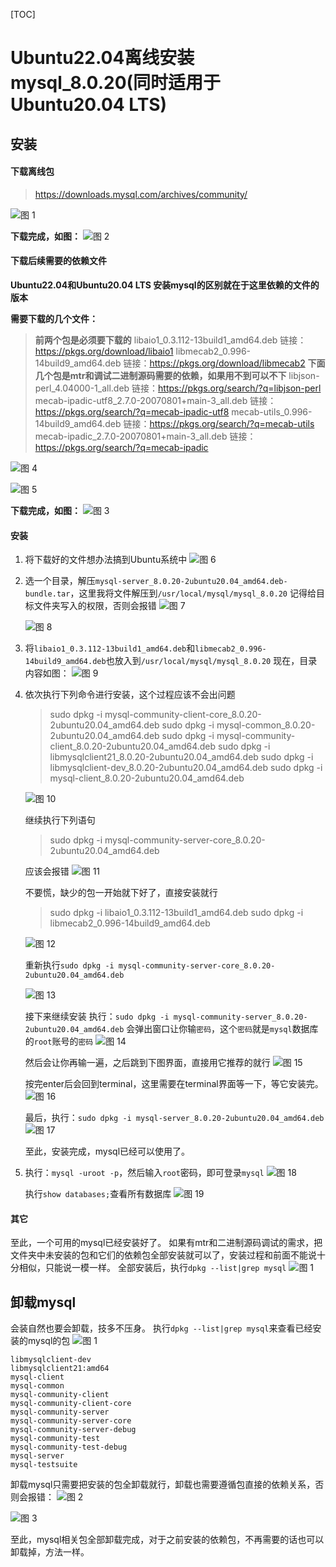 [TOC]

# Ubuntu22.04离线安装mysql_8.0.20(同时适用于Ubuntu20.04 LTS)
## 安装
#### 下载离线包
>https://downloads.mysql.com/archives/community/

![图 1](https://cdn.jsdelivr.net/gh/PIAOIII/notes_static/imgs/ubuntu22.04%E7%A6%BB%E7%BA%BF%E5%AE%89%E8%A3%85mysql8.0.20(%E5%90%8C%E6%97%B6%E9%80%82%E7%94%A8%E4%BA%8EUbuntu20.04%20LTS)-%E4%B8%8B%E8%BD%BDmysql%E5%AE%89%E8%A3%85%E5%8C%85.png)  

**下载完成，如图：**
![图 2](https://cdn.jsdelivr.net/gh/PIAOIII/notes_static/imgs/ubuntu22.04%E7%A6%BB%E7%BA%BF%E5%AE%89%E8%A3%85mysql8.0.20(%E5%90%8C%E6%97%B6%E9%80%82%E7%94%A8%E4%BA%8EUbuntu20.04%20LTS)-%E4%B8%8B%E8%BD%BD%E7%9A%84mysql%E5%AE%89%E8%A3%85%E5%8C%85.png)  


#### 下载后续需要的依赖文件

**Ubuntu22.04和Ubuntu20.04 LTS 安装mysql的区别就在于这里依赖的文件的版本**

**需要下载的几个文件：**
>**前两个包是必须要下载的**
>libaio1_0.3.112-13build1_amd64.deb
>链接：https://pkgs.org/download/libaio1
>libmecab2_0.996-14build9_amd64.deb
>链接：https://pkgs.org/download/libmecab2
>**下面几个包是mtr和调试二进制源码需要的依赖，如果用不到可以不下**
>libjson-perl_4.04000-1_all.deb
>链接：https://pkgs.org/search/?q=libjson-perl
>mecab-ipadic-utf8_2.7.0-20070801+main-3_all.deb
>链接：https://pkgs.org/search/?q=mecab-ipadic-utf8
>mecab-utils_0.996-14build9_amd64.deb
>链接：https://pkgs.org/search/?q=mecab-utils
>mecab-ipadic_2.7.0-20070801+main-3_all.deb
>链接：https://pkgs.org/search/?q=mecab-ipadic

![图 4](https://cdn.jsdelivr.net/gh/PIAOIII/notes_static/imgs/ubuntu22.04%E7%A6%BB%E7%BA%BF%E5%AE%89%E8%A3%85mysql8.0.20(%E5%90%8C%E6%97%B6%E9%80%82%E7%94%A8%E4%BA%8EUbuntu20.04%20LTS)-%E4%B8%8B%E8%BD%BDlibaio1.png)  

![图 5](https://cdn.jsdelivr.net/gh/PIAOIII/notes_static/imgs/ubuntu22.04%E7%A6%BB%E7%BA%BF%E5%AE%89%E8%A3%85mysql8.0.20(%E5%90%8C%E6%97%B6%E9%80%82%E7%94%A8%E4%BA%8EUbuntu20.04%20LTS)-%E4%B8%8B%E8%BD%BDlibmecab2.png)  

**下载完成，如图：**
![图 3](https://cdn.jsdelivr.net/gh/PIAOIII/notes_static/imgs/ubuntu22.04%E7%A6%BB%E7%BA%BF%E5%AE%89%E8%A3%85mysql8.0.20(%E5%90%8C%E6%97%B6%E9%80%82%E7%94%A8%E4%BA%8EUbuntu20.04%20LTS)-%E4%BE%9D%E8%B5%96%E5%8C%85.png)  

#### 安装
1. 将下载好的文件想办法搞到Ubuntu系统中
   ![图 6](https://cdn.jsdelivr.net/gh/PIAOIII/notes_static/imgs/ubuntu22.04%E7%A6%BB%E7%BA%BF%E5%AE%89%E8%A3%85mysql8.0.20(%E5%90%8C%E6%97%B6%E9%80%82%E7%94%A8%E4%BA%8EUbuntu20.04%20LTS)-%E6%96%87%E4%BB%B6%E6%94%BE%E5%85%A5Ubuntu%E7%B3%BB%E7%BB%9F.png)  

2. 选一个目录，解压`mysql-server_8.0.20-2ubuntu20.04_amd64.deb-bundle.tar`，这里我将文件解压到`/usr/local/mysql/mysql_8.0.20`
    记得给目标文件夹写入的权限，否则会报错
    ![图 7](https://cdn.jsdelivr.net/gh/PIAOIII/notes_static/imgs/ubuntu22.04%E7%A6%BB%E7%BA%BF%E5%AE%89%E8%A3%85mysql8.0.20(%E5%90%8C%E6%97%B6%E9%80%82%E7%94%A8%E4%BA%8EUbuntu20.04%20LTS)-%E8%A7%A3%E5%8E%8B.png)  

    ![图 8](https://cdn.jsdelivr.net/gh/PIAOIII/notes_static/imgs/ubuntu22.04%E7%A6%BB%E7%BA%BF%E5%AE%89%E8%A3%85mysql8.0.20(%E5%90%8C%E6%97%B6%E9%80%82%E7%94%A8%E4%BA%8EUbuntu20.04%20LTS)-%E8%A7%A3%E5%8E%8B%E5%90%8E%E5%86%85%E5%AE%B9.png)  

3. 将`libaio1_0.3.112-13build1_amd64.deb`和`libmecab2_0.996-14build9_amd64.deb`也放入到`/usr/local/mysql/mysql_8.0.20`
   现在，目录内容如图：
   ![图 9](https://cdn.jsdelivr.net/gh/PIAOIII/notes_static/imgs/ubuntu22.04%E7%A6%BB%E7%BA%BF%E5%AE%89%E8%A3%85mysql8.0.20(%E5%90%8C%E6%97%B6%E9%80%82%E7%94%A8%E4%BA%8EUbuntu20.04%20LTS)-%E6%89%80%E6%9C%89%E6%96%87%E4%BB%B6.png)  

4. 依次执行下列命令进行安装，这个过程应该不会出问题
   > sudo dpkg -i mysql-community-client-core_8.0.20-2ubuntu20.04_amd64.deb
   > sudo dpkg -i mysql-common_8.0.20-2ubuntu20.04_amd64.deb
   > sudo dpkg -i mysql-community-client_8.0.20-2ubuntu20.04_amd64.deb
   > sudo dpkg -i libmysqlclient21_8.0.20-2ubuntu20.04_amd64.deb
   > sudo dpkg -i libmysqlclient-dev_8.0.20-2ubuntu20.04_amd64.deb
   > sudo dpkg -i mysql-client_8.0.20-2ubuntu20.04_amd64.deb

   ![图 10](https://cdn.jsdelivr.net/gh/PIAOIII/notes_static/imgs/ubuntu22.04%E7%A6%BB%E7%BA%BF%E5%AE%89%E8%A3%85mysql8.0.20(%E5%90%8C%E6%97%B6%E9%80%82%E7%94%A8%E4%BA%8EUbuntu20.04%20LTS)-%E6%89%A7%E8%A1%8C%E5%85%AD%E6%9D%A1%E8%AF%AD%E5%8F%A5.png)  

    继续执行下列语句
   >sudo dpkg -i mysql-community-server-core_8.0.20-2ubuntu20.04_amd64.deb

    应该会报错
   ![图 11](https://cdn.jsdelivr.net/gh/PIAOIII/notes_static/imgs/ubuntu22.04%E7%A6%BB%E7%BA%BF%E5%AE%89%E8%A3%85mysql8.0.20(%E5%90%8C%E6%97%B6%E9%80%82%E7%94%A8%E4%BA%8EUbuntu20.04%20LTS)-%E7%BC%BA%E5%B0%91%E4%BE%9D%E8%B5%96%E5%8C%85.png)  

    不要慌，缺少的包一开始就下好了，直接安装就行
    >sudo dpkg -i libaio1_0.3.112-13build1_amd64.deb
    >sudo dpkg -i libmecab2_0.996-14build9_amd64.deb

    ![图 12](https://cdn.jsdelivr.net/gh/PIAOIII/notes_static/imgs/ubuntu22.04%E7%A6%BB%E7%BA%BF%E5%AE%89%E8%A3%85mysql8.0.20(%E5%90%8C%E6%97%B6%E9%80%82%E7%94%A8%E4%BA%8EUbuntu20.04%20LTS)-%E8%A7%A3%E5%86%B3%E4%BE%9D%E8%B5%96%E7%BC%BA%E5%A4%B1.png) 

    重新执行`sudo dpkg -i mysql-community-server-core_8.0.20-2ubuntu20.04_amd64.deb`

    ![图 13](https://cdn.jsdelivr.net/gh/PIAOIII/notes_static/imgs/ubuntu22.04%E7%A6%BB%E7%BA%BF%E5%AE%89%E8%A3%85mysql8.0.20(%E5%90%8C%E6%97%B6%E9%80%82%E7%94%A8%E4%BA%8EUbuntu20.04%20LTS)-%E9%87%8D%E6%96%B0%E6%89%A7%E8%A1%8C.png)  

    接下来继续安装
    执行：`sudo dpkg -i mysql-community-server_8.0.20-2ubuntu20.04_amd64.deb`
    会弹出窗口让你输`密码`，这个`密码`就是`mysql`数据库的`root`账号的`密码`
    ![图 14](https://cdn.jsdelivr.net/gh/PIAOIII/notes_static/imgs/ubuntu22.04%E7%A6%BB%E7%BA%BF%E5%AE%89%E8%A3%85mysql8.0.20(%E5%90%8C%E6%97%B6%E9%80%82%E7%94%A8%E4%BA%8EUbuntu20.04%20LTS)-%E8%BE%93%E5%85%A5%E5%AF%86%E7%A0%81.png)  

    然后会让你再输一遍，之后跳到下图界面，直接用它推荐的就行
    ![图 15](https://cdn.jsdelivr.net/gh/PIAOIII/notes_static/imgs/ubuntu22.04%E7%A6%BB%E7%BA%BF%E5%AE%89%E8%A3%85mysql8.0.20(%E5%90%8C%E6%97%B6%E9%80%82%E7%94%A8%E4%BA%8EUbuntu20.04%20LTS)-%E7%94%A8%E6%8E%A8%E8%8D%90%E7%9A%84.png)  

    按完enter后会回到terminal，这里需要在terminal界面等一下，等它安装完。
    ![图 16](https://cdn.jsdelivr.net/gh/PIAOIII/notes_static/imgs/ubuntu22.04%E7%A6%BB%E7%BA%BF%E5%AE%89%E8%A3%85mysql8.0.20(%E5%90%8C%E6%97%B6%E9%80%82%E7%94%A8%E4%BA%8EUbuntu20.04%20LTS)-%E5%AE%89%E8%A3%85server.png)  

    最后，执行：`sudo dpkg -i mysql-server_8.0.20-2ubuntu20.04_amd64.deb`
    ![图 17](https://cdn.jsdelivr.net/gh/PIAOIII/notes_static/imgs/ubuntu22.04%E7%A6%BB%E7%BA%BF%E5%AE%89%E8%A3%85mysql8.0.20(%E5%90%8C%E6%97%B6%E9%80%82%E7%94%A8%E4%BA%8EUbuntu20.04%20LTS)-%E5%AE%89%E8%A3%85mysql-server.png)  

    至此，安装完成，mysql已经可以使用了。

5. 执行：`mysql -uroot -p`，然后输入`root`密码，即可登录`mysql`
   ![图 18](https://cdn.jsdelivr.net/gh/PIAOIII/notes_static/imgs/ubuntu22.04%E7%A6%BB%E7%BA%BF%E5%AE%89%E8%A3%85mysql8.0.20(%E5%90%8C%E6%97%B6%E9%80%82%E7%94%A8%E4%BA%8EUbuntu20.04%20LTS)-%E7%99%BB%E5%BD%95mysql.png)  

    执行`show databases;`查看所有数据库
    ![图 19](https://cdn.jsdelivr.net/gh/PIAOIII/notes_static/imgs/ubuntu22.04%E7%A6%BB%E7%BA%BF%E5%AE%89%E8%A3%85mysql8.0.20(%E5%90%8C%E6%97%B6%E9%80%82%E7%94%A8%E4%BA%8EUbuntu20.04%20LTS)-%E6%9F%A5%E7%9C%8B%E6%89%80%E6%9C%89%E6%95%B0%E6%8D%AE%E5%BA%93.png)  

#### 其它
至此，一个可用的mysql已经安装好了。
如果有mtr和二进制源码调试的需求，把文件夹中未安装的包和它们的依赖包全部安装就可以了，安装过程和前面不能说十分相似，只能说一模一样。
全部安装后，执行`dpkg --list|grep mysql`
![图 1](https://cdn.jsdelivr.net/gh/PIAOIII/notes_static/imgs/ubuntu22.04%E7%A6%BB%E7%BA%BF%E5%AE%89%E8%A3%85mysql8.0.20(%E5%90%8C%E6%97%B6%E9%80%82%E7%94%A8%E4%BA%8EUbuntu20.04%20LTS)-list%20mysql.png)  


## 卸载mysql
会装自然也要会卸载，技多不压身。
执行`dpkg --list|grep mysql`来查看已经安装的mysql的包
![图 1](https://cdn.jsdelivr.net/gh/PIAOIII/notes_static/imgs/ubuntu22.04%E7%A6%BB%E7%BA%BF%E5%AE%89%E8%A3%85mysql8.0.20(%E5%90%8C%E6%97%B6%E9%80%82%E7%94%A8%E4%BA%8EUbuntu20.04%20LTS)-list%20mysql.png) 



```
libmysqlclient-dev
libmysqlclient21:amd64
mysql-client
mysql-common
mysql-community-client
mysql-community-client-core
mysql-community-server
mysql-community-server-core
mysql-community-server-debug
mysql-community-test
mysql-community-test-debug
mysql-server
mysql-testsuite
```

卸载mysql只需要把安装的包全卸载就行，卸载也需要遵循包直接的依赖关系，否则会报错：
![图 2](https://cdn.jsdelivr.net/gh/PIAOIII/notes_static/imgs/ubuntu22.04%E7%A6%BB%E7%BA%BF%E5%AE%89%E8%A3%85mysql8.0.20(%E5%90%8C%E6%97%B6%E9%80%82%E7%94%A8%E4%BA%8EUbuntu20.04%20LTS)-%E5%8D%B8%E8%BD%BD%E6%8A%A5%E9%94%99.png)  


![图 3](https://cdn.jsdelivr.net/gh/PIAOIII/notes_static/imgs/ubuntu22.04%E7%A6%BB%E7%BA%BF%E5%AE%89%E8%A3%85mysql8.0.20(%E5%90%8C%E6%97%B6%E9%80%82%E7%94%A8%E4%BA%8EUbuntu20.04%20LTS)-%E5%8D%B8%E8%BD%BD%E5%AE%8C%E6%AF%95.png)  

至此，mysql相关包全部卸载完成，对于之前安装的依赖包，不再需要的话也可以卸载掉，方法一样。
